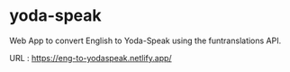 # yoda-speak
Web App to convert English to Yoda-Speak using the funtranslations API.

URL : https://eng-to-yodaspeak.netlify.app/
